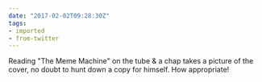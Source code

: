 ```yaml
---
date: "2017-02-02T09:28:30Z"
tags:
- imported
- from-twitter
---
```

Reading "The Meme Machine" on the tube &amp; a chap takes a picture of the cover, no doubt to hunt down a copy for himself. How appropriate\!
